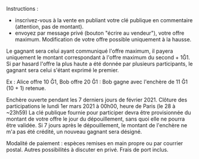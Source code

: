 Instructions :
- inscrivez-vous à la vente en publiant votre clé publique en commentaire (attention, pas de montant).
- envoyez par message privé (bouton "écrire au vendeur"), votre offre maximum.
Modification de votre offre possible uniquement à la hausse.

Le gagnant sera celui ayant communiqué l'offre maximum, il payera uniquement le montant correspondant à l'offre maximum du second + 1Ğ1. Si par hasard l'offre la plus haute a été donnée par plusieurs participants, le gagnant sera celui s'étant exprimé le premier.

Ex : Alice offre 10 Ğ1, Bob offre 20 Ğ1 : Bob gagne avec l'enchère de 11 Ğ1 (10 + 1) retenue.

Enchère ouverte pendant les 7 derniers jours de février 2021.
Clôture des participations le lundi 1er mars 2021 à 00h00, heure de Paris (le 28 à ~23h59)
La clé publique fournie pour participer devra être provisionnée du montant de votre offre le jour du dépouillement, sans quoi elle ne pourra être validée. Si 7 jours après le dépouillement, le montant de l'enchère ne m'a pas été crédité, un nouveau gagnant sera désigné.

Modalité de paiement : espèces remises en main propre ou par courrier postal.
Autres possibilités à discuter en privé. Frais de port inclus.
